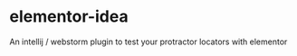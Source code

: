 elementor-idea
==============

An intellij / webstorm plugin to test your protractor locators with elementor
